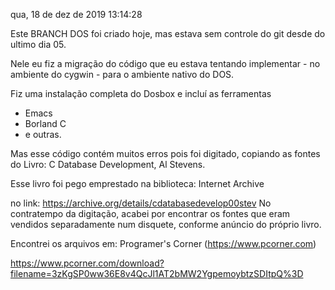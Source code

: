 qua, 18 de dez de 2019 13:14:28

Este BRANCH DOS foi criado hoje, mas estava sem controle
do git desde do ultimo dia 05.

Nele eu fiz a migração do código que eu estava tentando
implementar - no ambiente do cygwin - para o ambiente nativo
do DOS.

Fiz uma instalação completa do Dosbox e incluí as ferramentas

- Emacs
- Borland C
- e outras.

Mas esse código contém muitos erros pois foi digitado, copiando
as fontes do Livro: C Database Development, Al Stevens.

Esse livro foi pego emprestado na biblioteca: Internet Archive

no link: https://archive.org/details/cdatabasedevelop00stev
No contratempo da digitação, acabei por encontrar os fontes
que eram vendidos separadamente num disquete, conforme anúncio
do próprio livro.

Encontrei os arquivos em: Programer's Corner (https://www.pcorner.com)

https://www.pcorner.com/download?filename=3zKgSP0ww36E8v4QcJl1AT2bMW2YgpemoybtzSDItpQ%3D
